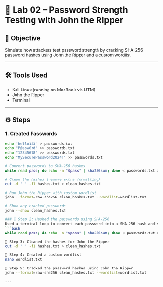 # 🔐 Lab 02 – Password Strength Testing with John the Ripper

## 🧠 Objective
Simulate how attackers test password strength by cracking SHA-256 password hashes using John the Ripper and a custom wordlist.

---

## 🛠️ Tools Used
- Kali Linux (running on MacBook via UTM)
- John the Ripper
- Terminal

---

## ⚙️ Steps

### 1. Created Passwords
```bash
echo "hello123" > passwords.txt
echo "P@ssw0rd" >> passwords.txt
echo "12345678" >> passwords.txt
echo "MySecurePassword2024!" >> passwords.txt

# Convert passwords to SHA-256 hashes
while read pass; do echo -n "$pass" | sha256sum; done < passwords.txt > hashes.txt

# Clean the hashes (remove extra formatting)
cut -d ' ' -f1 hashes.txt > clean_hashes.txt

# Run John the Ripper with custom wordlist
john --format=raw-sha256 clean_hashes.txt --wordlist=wordlist.txt

# Show any cracked passwords
john --show clean_hashes.txt

### 🔹 Step 2: Hashed the passwords using SHA-256
Used a terminal loop to convert each password into a SHA-256 hash and saved it into a file:
```bash
while read pass; do echo -n "$pass" | sha256sum; done < passwords.txt > hashes.txt

🔹 Step 3: Cleaned the hashes for John the Ripper
cut -d ' ' -f1 hashes.txt > clean_hashes.txt

🔹 Step 4: Created a custom wordlist
nano wordlist.txt

🔹 Step 5: Cracked the password hashes using John the Ripper
john --format=raw-sha256 clean_hashes.txt --wordlist=wordlist.txt

---
